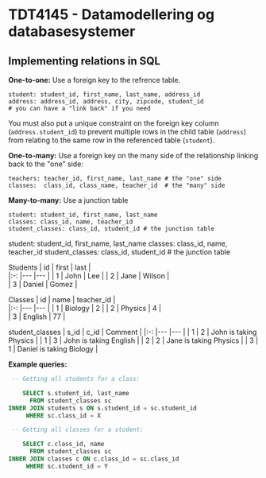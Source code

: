 # TDT4145 - Datamodellering og databasesystemer

## Implementing relations in SQL

**One-to-one:** Use a foreign key to the refrence table.

```
student: student_id, first_name, last_name, address_id
address: address_id, address, city, zipcode, student_id
# you can have a "link back" if you need
```

You must also put a unique constraint on the foreign key column (`address.student_id`) to prevent multiple rows in the child table (`address`) from relating to the same row in the referenced table (`student`).

**One-to-many:** Use a foreign key on the many side of the relationship linking back to the "one" side:

```
teachers: teacher_id, first_name, last_name # the "one" side
classes:  class_id, class_name, teacher_id  # the "many" side
```

**Many-to-many:** Use a junction table

```
student: student_id, first_name, last_name
classes: class_id, name, teacher_id
student_classes: class_id, student_id # the junction table
```

student: student_id, first_name, last_name
classes: class_id, name, teacher_id
student_classes: class_id, student_id # the junction table

Students
| id | first | last |  
|:-: |--- |--- |
| 1 | John | Lee |
| 2 | Jane | Wilson |  
| 3 | Daniel | Gomez |

Classes
| id | name | teacher_id |  
|:-: |--- |--- |
| 1 | Biology | 2 |
| 2 | Physics | 4 |  
| 3 | English | 77 |

student_classes
| s_id | c_id | Comment |
|:-: |--- |--- |
| 1 | 2 | John is taking Physics |
| 1 | 3 | John is taking English |
| 2 | 2 | Jane is taking Physics |
| 3 | 1 | Daniel is taking Biology |

**Example queries:**

```sql
 -- Getting all students for a class:

    SELECT s.student_id, last_name
      FROM student_classes sc
INNER JOIN students s ON s.student_id = sc.student_id
     WHERE sc.class_id = X

 -- Getting all classes for a student:

    SELECT c.class_id, name
      FROM student_classes sc
INNER JOIN classes c ON c.class_id = sc.class_id
     WHERE sc.student_id = Y
```

